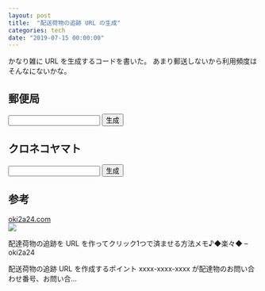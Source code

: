 ```yaml
---
layout: post
title:  "配送荷物の追跡 URL の生成"
categories: tech
date: "2019-07-15 00:00:00"
---
```


かなり雑に URL を生成するコードを書いた。
あまり郵送しないから利用頻度はそんなにないかな。

## 郵便局

<input class="form-control" type="text" id="yubinkyoku" data-url="https://trackings.post.japanpost.jp/services/srv/search/?requestNo1=${ID}&search=追跡スタート">
<input class="form-control" type="button" onclick='document.getElementById("yubinkyoku-result").innerText = document.getElementById("yubinkyoku").dataset.url.replace("${ID}", document.getElementById("yubinkyoku").value);' value="生成">
<div>
<p id="yubinkyoku-result"></p>
</div>

## クロネコヤマト

<input class="form-control" type="text" id="kuronekoyamato" data-url="http://jizen.kuronekoyamato.co.jp/jizen/servlet/crjz.b.NQ0010?id=${OD}">
<input class="form-control" type="button" onclick='document.getElementById("kuronekoyamato-result").innerText = document.getElementById("kuronekoyamato").dataset.url.replace("${ID}", document.getElementById("kuronekoyamato").value);' value="生成">
<div>
<p id="kuronekoyamato-result"></p>
</div>

## 参考

<div class="card">
  <a href="https://oki2a24.com/2014/08/14/how-to-make-package-tracking-url/"></a>
  <div class="card__header">
    <a href="https://oki2a24.com/2014/08/14/how-to-make-package-tracking-url/">oki2a24.com</a>
  </div>
  <div class="card__image">
    <img src="https://s0.wp.com/i/blank.jpg">
  </div>
  <div class="card__title">
    <p>配達荷物の追跡を URL を作ってクリック1つで済ませる方法メモ♪◆楽々◆ – oki2a24</p>
  </div>
  <div class="card__description">
    <p>配送荷物の追跡 URL を作成するポイント xxxx-xxxx-xxxx が配達物のお問い合わせ番号、お問い合…</p>
  </div>
</div>

<link rel="stylesheet" href="https://stackpath.bootstrapcdn.com/bootstrap/4.3.1/css/bootstrap.min.css" integrity="sha384-ggOyR0iXCbMQv3Xipma34MD+dH/1fQ784/j6cY/iJTQUOhcWr7x9JvoRxT2MZw1T" crossorigin="anonymous">
